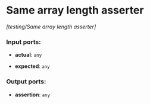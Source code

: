 # Same array length asserter

_[testing/Same array length asserter]_

### Input ports:

* __actual__: ` any `


* __expected__: ` any `

### Output ports:

* __assertion__: ` any `

